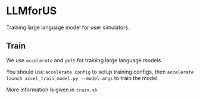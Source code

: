 # LLMforUS
Training large language model for user simulators.

## Train
We use `accelerate` and `peft` for training large language models.

You should use `accelerate config` to setup training configs, then `accelerate launch accel_train_model.py --model-args` to train the model.

More information is given in `train.sh`